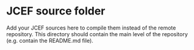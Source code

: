 # JCEF source folder
Add your JCEF sources here to compile them instead of the remote repository.
This directory should contain the main level of the repository (e.g. contain the README.md file).

